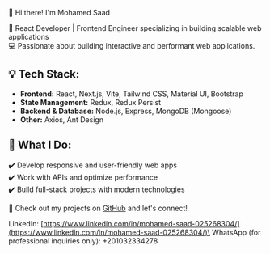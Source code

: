 👋 Hi there! I'm Mohamed Saad

🚀 React Developer | Frontend Engineer specializing in building scalable web applications&#x20;
\
💻 Passionate about building interactive and performant web applications.

## 💡 Tech Stack:

- **Frontend:** React, Next.js, Vite, Tailwind CSS, Material UI, Bootstrap
- **State Management:** Redux, Redux Persist
- **Backend & Database:** Node.js, Express, MongoDB (Mongoose)
- **Other:** Axios, Ant Design

## 🎯 What I Do:

✔️ Develop responsive and user-friendly web apps\
✔️ Work with APIs and optimize performance\
✔️ Build full-stack projects with modern technologies


🔗 Check out my projects on [GitHub](https://github.com/Mohamed-Saad-02?tab=repositories) and let's connect!

LinkedIn: [https://www.linkedin.com/in/mohamed-saad-025268304/](https://www.linkedin.com/in/mohamed-saad-025268304/)\
WhatsApp (for professional inquiries only): +201032334278
